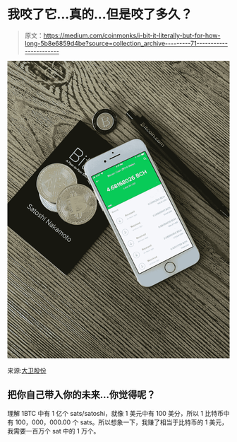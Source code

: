 # 我咬了它…真的…但是咬了多久？

> 原文：<https://medium.com/coinmonks/i-bit-it-literally-but-for-how-long-5b8e6859d4be?source=collection_archive---------71----------------------->

![](img/6308985876b562bc859a64ae7eefbff3.png)

来源:[大卫股份](https://unsplash.com/@davidshares)

## 把你自己带入你的未来…你觉得呢？

理解 1BTC 中有 1 亿个 sats/satoshi，就像 1 美元中有 100 美分，所以 1 比特币中有 100，000，000.00 个 sats。所以想象一下，我赚了相当于比特币的 1 美元，我需要一百万个 sat 中的 1 万个。